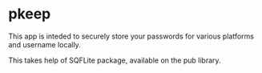 # pkeep

This app is inteded to securely store your passwords for various platforms and username locally.

This takes help of SQFLite package, available on the pub library.
